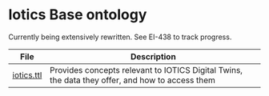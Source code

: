 # Iotics Base ontology

Currently being extensively rewritten. See EI-438 to track progress.

| File | Description |
| --- | --- |
| [iotics.ttl](iotics.ttl) | Provides concepts relevant to IOTICS Digital Twins, the data they offer, and how to access them |
